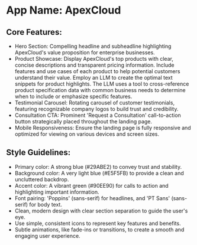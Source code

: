# **App Name**: ApexCloud

## Core Features:

- Hero Section: Compelling headline and subheadline highlighting ApexCloud's value proposition for enterprise businesses.
- Product Showcase: Display ApexCloud's top products with clear, concise descriptions and transparent pricing information. Include features and use cases of each product to help potential customers understand their value. Employ an LLM to create the optimal text snippets for product highlights. The LLM uses a tool to cross-reference product specification data with common business needs to determine when to include or emphasize specific features.
- Testimonial Carousel: Rotating carousel of customer testimonials, featuring recognizable company logos to build trust and credibility.
- Consultation CTA: Prominent 'Request a Consultation' call-to-action button strategically placed throughout the landing page.
- Mobile Responsiveness: Ensure the landing page is fully responsive and optimized for viewing on various devices and screen sizes.

## Style Guidelines:

- Primary color: A strong blue (#29ABE2) to convey trust and stability.
- Background color: A very light blue (#E5F5FB) to provide a clean and uncluttered backdrop.
- Accent color: A vibrant green (#90EE90) for calls to action and highlighting important information.
- Font pairing: 'Poppins' (sans-serif) for headlines, and 'PT Sans' (sans-serif) for body text.
- Clean, modern design with clear section separation to guide the user's eye.
- Use simple, consistent icons to represent key features and benefits.
- Subtle animations, like fade-ins or transitions, to create a smooth and engaging user experience.